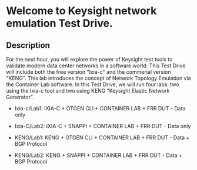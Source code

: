 # Welcome to Keysight network emulation Test Drive.  

## Description
For the next hour, you will explore the power of Keysight test tools to validate modern data center networks in a software world. This Test Drive will include both the free version "Ixia-c" and the commerial version "KENG". This lab introduces the concept of Network Topology Emulation via the Container Lab software.
In this Test Drive, we will run four labs: two using the Ixia-c tool and two using KENG "Keysight Elastic Network Generator".

- Ixia-c/Lab1: IXIA-C + OTGEN CLI + CONTAINER LAB + FRR DUT - Data only
- Ixia-C/Lab2: IXIA-C + SNAPPI + CONTAINER LAB + FRR DUT - Data only

- KENG/Lab1: KENG + OTGEN CLI + CONTAINER LAB + FRR DUT - Data + BGP Protocol
- KENG/Lab2: KENG + SNAPPI + CONTAINER LAB + FRR DUT - Data + BGP Protocol
